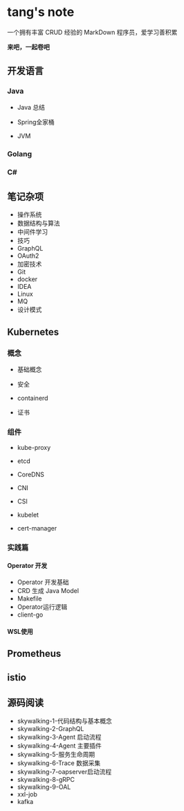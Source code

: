 # tang's note

一个拥有丰富 CRUD 经验的 MarkDown 程序员，爱学习善积累

**来吧，一起卷吧**

## 开发语言

### Java

- Java 总结

- Spring全家桶

- JVM

### Golang

### C#

## 笔记杂项

- 操作系统
- 数据结构与算法
- 中间件学习
- 技巧
- GraphQL
- OAuth2
- 加密技术
- Git
- docker
- IDEA
- Linux
- MQ
- 设计模式

## Kubernetes

### 概念

-  基础概念

- 安全

- containerd

- 证书

### 组件

- kube-proxy

- etcd

- CoreDNS

- CNI

- CSI

- kubelet

- cert-manager

### 实践篇

#### Operator 开发

- Operator 开发基础
- CRD 生成 Java Model
- Makefile
- Operator运行逻辑
- client-go

#### WSL使用

## Prometheus

## istio

## 源码阅读

- skywalking-1-代码结构与基本概念
- skywalking-2-GraphQL
- skywalking-3-Agent 启动流程
- skywalking-4-Agent 主要插件
- skywalking-5-服务生命周期
- skywalking-6-Trace 数据采集
- skywalking-7-oapserver启动流程
- skywalking-8-gRPC
- skywalking-9-OAL
- xxl-job
- kafka
